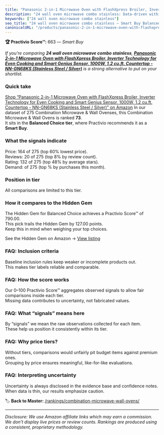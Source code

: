 ```yaml
---
title: "Panasonic 2-in-1 Microwave Oven with FlashXpress Broiler, Inverter Technology for Even Cooking and Smart Genius Sensor, 1000W, 1.2 cu.ft. Countertop - NN-GN68KS (Stainless Steel / Silver)"
description: "24 wall oven microwave combo stainless: Data-driven within Balanced Choice ranking using the Practivio Score™. Positioned by quality, value, demand, findabilit…"
keywords: ["24 wall oven microwave combo stainless"]
seo_title: "24 wall oven microwave combo stainless — Smart Buy Balanced Choice (2025)"
canonicalURL: "/products/panasonic-2-in-1-microwave-oven-with-flashxpress-broiler-inverter-technology-for-even-cooking-and-smart-genius-sensor-1000w-12-cuft-countertop-nn-gn68ks-stainless-steel-silver-B07PS1Q6YV/"
---
```


**🏆 Practivio Score™:** 663 — _Smart Buy_


*If you're comparing **24 wall oven microwave combo stainless**, **[Panasonic 2-in-1 Microwave Oven with FlashXpress Broiler, Inverter Technology for Even Cooking and Smart Genius Sensor, 1000W, 1.2 cu.ft. Countertop - NN-GN68KS (Stainless Steel / Silver)](https://www.amazon.com/dp/B07PS1Q6YV?tag=practivio-20)** is a strong alternative to put on your shortlist.*
### Quick take
[Shop “Panasonic 2-in-1 Microwave Oven with FlashXpress Broiler, Inverter Technology for Even Cooking and Smart Genius Sensor, 1000W, 1.2 cu.ft. Countertop - NN-GN68KS (Stainless Steel / Silver)” on Amazon](https://www.amazon.com/dp/B07PS1Q6YV?tag=practivio-20)
In our dataset of 275 Combination Microwave & Wall Ovenses, this Combination Microwave & Wall Ovens is ranked **73**.  
It sits in the **Balanced Choice tier**, where Practivio recommends it as a **Smart Buy**.

### What the signals indicate
Price: 164 of 275 (top 60% lowest price).  
Reviews: 20 of 275 (top 8% by review count).  
Rating: 132 of 275 (top 48% by average stars).  
Demand:  of 275 (top % by purchases this month).

### Position in tier
All comparisons are limited to this tier.

### How it compares to the Hidden Gem
The Hidden Gem for Balanced Choice achieves a Practivio Score™ of 790.00.  
This pick trails the Hidden Gem by 127.00 points.  
Keep this in mind when weighing your top choices.  

See the Hidden Gem on Amazon → [View listing](https://www.amazon.com/dp/B07JYNPTX3?tag=practivio-20)

### FAQ: Inclusion criteria
Baseline inclusion rules keep weaker or incomplete products out.  
This makes tier labels reliable and comparable.

### FAQ: How the score works
Our 0–100 Practivio Score™ aggregates observed signals to allow fair comparisons inside each tier.  
Missing data contributes to uncertainty, not fabricated values.

### FAQ: What “signals” means here
By “signals” we mean the raw observations collected for each item.  
These help us position it consistently within its tier.

### FAQ: Why price tiers?
Without tiers, comparisons would unfairly pit budget items against premium ones.  
Grouping by price ensures meaningful, like-for-like evaluations.

### FAQ: Interpreting uncertainty
Uncertainty is always disclosed in the evidence base and confidence notes.  
When data is thin, our results emphasize caution.


🏷️ **Back to Master:** [/rankings/combination-microwave-wall-ovens/](/rankings/combination-microwave-wall-ovens/)

---
_Disclosure: We use Amazon affiliate links which may earn a commission. We don’t display live prices or review counts. Rankings are produced using a consistent, proprietary methodology._

